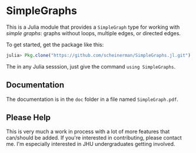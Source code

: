 SimpleGraphs
============

This is a Julia module that provides a `SimpleGraph` type for working with 
*simple graphs*: graphs without loops, multiple edges, or directed edges.

To get started, get the package like this:
```julia
julia> Pkg.clone("https://github.com/scheinerman/SimpleGraphs.jl.git")
```
The in any Julia sesssion, just give the command
`using SimpleGraphs`.

Documentation
-------------

The documentation is in the `doc` folder in a file named `SimpleGraph.pdf`.

Please Help
-----------

This is very much a work in process with a lot of more features that
can/should be added. If you're interested in contributing, please
contact me. I'm especially interested in JHU undergraduates getting involved.
